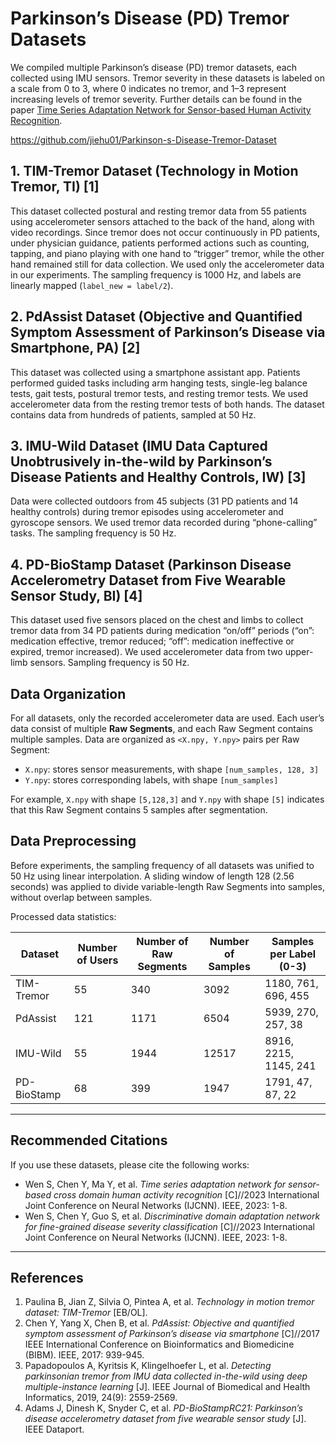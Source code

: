# Parkinson’s Disease (PD) Tremor Datasets

We compiled multiple Parkinson’s disease (PD) tremor datasets, each collected using IMU sensors. Tremor severity in these datasets is labeled on a scale from 0 to 3, where 0 indicates no tremor, and 1–3 represent increasing levels of tremor severity. Further details can be found in the paper [Time Series Adaptation Network for Sensor-based Human Activity Recognition](#ref4).

https://github.com/jiehu01/Parkinson-s-Disease-Tremor-Dataset

## 1. TIM-Tremor Dataset (Technology in Motion Tremor, TI) [1]

This dataset collected postural and resting tremor data from 55 patients using accelerometer sensors attached to the back of the hand, along with video recordings. Since tremor does not occur continuously in PD patients, under physician guidance, patients performed actions such as counting, tapping, and piano playing with one hand to “trigger” tremor, while the other hand remained still for data collection. We used only the accelerometer data in our experiments. The sampling frequency is 1000 Hz, and labels are linearly mapped (`label_new = label/2`).

## 2. PdAssist Dataset (Objective and Quantified Symptom Assessment of Parkinson’s Disease via Smartphone, PA) [2]

This dataset was collected using a smartphone assistant app. Patients performed guided tasks including arm hanging tests, single-leg balance tests, gait tests, postural tremor tests, and resting tremor tests. We used accelerometer data from the resting tremor tests of both hands. The dataset contains data from hundreds of patients, sampled at 50 Hz.

## 3. IMU-Wild Dataset (IMU Data Captured Unobtrusively in-the-wild by Parkinson’s Disease Patients and Healthy Controls, IW) [3]

Data were collected outdoors from 45 subjects (31 PD patients and 14 healthy controls) during tremor episodes using accelerometer and gyroscope sensors. We used tremor data recorded during “phone-calling” tasks. The sampling frequency is 50 Hz.

## 4. PD-BioStamp Dataset (Parkinson Disease Accelerometry Dataset from Five Wearable Sensor Study, BI) [4]

This dataset used five sensors placed on the chest and limbs to collect tremor data from 34 PD patients during medication “on/off” periods (“on”: medication effective, tremor reduced; “off”: medication ineffective or expired, tremor increased). We used accelerometer data from two upper-limb sensors. Sampling frequency is 50 Hz.

## Data Organization

For all datasets, only the recorded accelerometer data are used. Each user’s data consist of multiple **Raw Segments**, and each Raw Segment contains multiple samples. Data are organized as `<X.npy, Y.npy>` pairs per Raw Segment:

- `X.npy`: stores sensor measurements, with shape `[num_samples, 128, 3]`  
- `Y.npy`: stores corresponding labels, with shape `[num_samples]`  

For example, `X.npy` with shape `[5,128,3]` and `Y.npy` with shape `[5]` indicates that this Raw Segment contains 5 samples after segmentation.

## Data Preprocessing

Before experiments, the sampling frequency of all datasets was unified to 50 Hz using linear interpolation. A sliding window of length 128 (2.56 seconds) was applied to divide variable-length Raw Segments into samples, without overlap between samples.

Processed data statistics:

| Dataset     | Number of Users | Number of Raw Segments | Number of Samples | Samples per Label (0-3) |
| ----------- | --------------- | ---------------------- | ----------------- | ----------------------- |
| TIM-Tremor  | 55              | 340                    | 3092              | 1180, 761, 696, 455     |
| PdAssist    | 121             | 1171                   | 6504              | 5939, 270, 257, 38      |
| IMU-Wild    | 55              | 1944                   | 12517             | 8916, 2215, 1145, 241   |
| PD-BioStamp | 68              | 399                    | 1947              | 1791, 47, 87, 22        |

---

## Recommended Citations

If you use these datasets, please cite the following works:

- Wen S, Chen Y, Ma Y, et al. *Time series adaptation network for sensor-based cross domain human activity recognition* [C]//2023 International Joint Conference on Neural Networks (IJCNN). IEEE, 2023: 1-8.  
- Wen S, Chen Y, Guo S, et al. *Discriminative domain adaptation network for fine-grained disease severity classification* [C]//2023 International Joint Conference on Neural Networks (IJCNN). IEEE, 2023: 1-8.

---

## References

1. Paulina B, Jian Z, Silvia O, Pintea A, et al. *Technology in motion tremor dataset: TIM-Tremor* [EB/OL].  
2. Chen Y, Yang X, Chen B, et al. *PdAssist: Objective and quantified symptom assessment of Parkinson’s disease via smartphone* [C]//2017 IEEE International Conference on Bioinformatics and Biomedicine (BIBM). IEEE, 2017: 939-945.  
3. Papadopoulos A, Kyritsis K, Klingelhoefer L, et al. *Detecting parkinsonian tremor from IMU data collected in-the-wild using deep multiple-instance learning* [J]. IEEE Journal of Biomedical and Health Informatics, 2019, 24(9): 2559-2569.  
4. Adams J, Dinesh K, Snyder C, et al. *PD-BioStampRC21: Parkinson’s disease accelerometry dataset from five wearable sensor study* [J]. IEEE Dataport.
